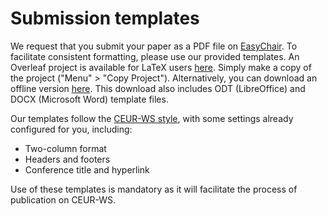 # Submission templates

We request that you submit your paper as a PDF file on <a href="https://easychair.org/my/conference?conf=hexed2025" target="_blank">EasyChair</a>. To facilitate consistent formatting, please use our provided templates. An Overleaf project is available for LaTeX users <a href="https://www.overleaf.com/read/fbbvhjxwjqyg#3ece8d" target="_blank">here</a>. Simply make a copy of the project ("Menu" > "Copy Project"). Alternatively, you can download an offline version [here](https://hexed-workshop.github.io/HEXED2025_template.zip). This download also includes ODT (LibreOffice) and DOCX (Microsoft Word) template files.

Our templates follow the <a href="https://ceur-ws.org/HOWTOSUBMIT.html#CEURART" target="_blank">CEUR-WS style</a>, with some settings already configured for you, including:

- Two-column format
- Headers and footers
- Conference title and hyperlink

Use of these templates is mandatory as it will facilitate the process of publication on CEUR-WS.
